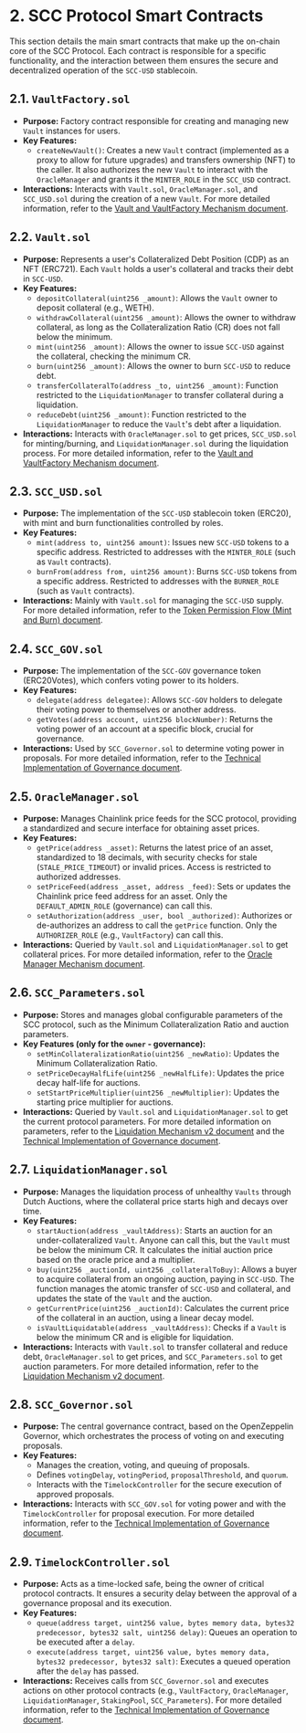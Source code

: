 # 2. SCC Protocol Smart Contracts

This section details the main smart contracts that make up the on-chain core of the SCC Protocol. Each contract is responsible for a specific functionality, and the interaction between them ensures the secure and decentralized operation of the `SCC-USD` stablecoin.

## 2.1. `VaultFactory.sol`

*   **Purpose:** Factory contract responsible for creating and managing new `Vault` instances for users.
*   **Key Features:**
    *   `createNewVault()`: Creates a new `Vault` contract (implemented as a proxy to allow for future upgrades) and transfers ownership (NFT) to the caller. It also authorizes the new `Vault` to interact with the `OracleManager` and grants it the `MINTER_ROLE` in the `SCC_USD` contract.
*   **Interactions:** Interacts with `Vault.sol`, `OracleManager.sol`, and `SCC_USD.sol` during the creation of a new `Vault`.
For more detailed information, refer to the [Vault and VaultFactory Mechanism document](../../contracts/docs/VAULT_MECHANISM.md).

## 2.2. `Vault.sol`

*   **Purpose:** Represents a user's Collateralized Debt Position (CDP) as an NFT (ERC721). Each `Vault` holds a user's collateral and tracks their debt in `SCC-USD`.
*   **Key Features:**
    *   `depositCollateral(uint256 _amount)`: Allows the `Vault` owner to deposit collateral (e.g., WETH).
    *   `withdrawCollateral(uint256 _amount)`: Allows the owner to withdraw collateral, as long as the Collateralization Ratio (CR) does not fall below the minimum.
    *   `mint(uint256 _amount)`: Allows the owner to issue `SCC-USD` against the collateral, checking the minimum CR.
    *   `burn(uint256 _amount)`: Allows the owner to burn `SCC-USD` to reduce debt.
    *   `transferCollateralTo(address _to, uint256 _amount)`: Function restricted to the `LiquidationManager` to transfer collateral during a liquidation.
    *   `reduceDebt(uint256 _amount)`: Function restricted to the `LiquidationManager` to reduce the `Vault`'s debt after a liquidation.
*   **Interactions:** Interacts with `OracleManager.sol` to get prices, `SCC_USD.sol` for minting/burning, and `LiquidationManager.sol` during the liquidation process.
For more detailed information, refer to the [Vault and VaultFactory Mechanism document](../../contracts/docs/VAULT_MECHANISM.md).

## 2.3. `SCC_USD.sol`

*   **Purpose:** The implementation of the `SCC-USD` stablecoin token (ERC20), with mint and burn functionalities controlled by roles.
*   **Key Features:**
    *   `mint(address to, uint256 amount)`: Issues new `SCC-USD` tokens to a specific address. Restricted to addresses with the `MINTER_ROLE` (such as `Vault` contracts).
    *   `burnFrom(address from, uint256 amount)`: Burns `SCC-USD` tokens from a specific address. Restricted to addresses with the `BURNER_ROLE` (such as `Vault` contracts).
*   **Interactions:** Mainly with `Vault.sol` for managing the `SCC-USD` supply.
For more detailed information, refer to the [Token Permission Flow (Mint and Burn) document](../../contracts/docs/MINTING_PERMISSION_FLOW.md).

## 2.4. `SCC_GOV.sol`

*   **Purpose:** The implementation of the `SCC-GOV` governance token (ERC20Votes), which confers voting power to its holders.
*   **Key Features:**
    *   `delegate(address delegatee)`: Allows `SCC-GOV` holders to delegate their voting power to themselves or another address.
    *   `getVotes(address account, uint256 blockNumber)`: Returns the voting power of an account at a specific block, crucial for governance.
*   **Interactions:** Used by `SCC_Governor.sol` to determine voting power in proposals.
For more detailed information, refer to the [Technical Implementation of Governance document](../../contracts/docs/GOVERNANCE_IMPLEMENTATION.md).

## 2.5. `OracleManager.sol`

*   **Purpose:** Manages Chainlink price feeds for the SCC protocol, providing a standardized and secure interface for obtaining asset prices.
*   **Key Features:**
    *   `getPrice(address _asset)`: Returns the latest price of an asset, standardized to 18 decimals, with security checks for stale (`STALE_PRICE_TIMEOUT`) or invalid prices. Access is restricted to authorized addresses.
    *   `setPriceFeed(address _asset, address _feed)`: Sets or updates the Chainlink price feed address for an asset. Only the `DEFAULT_ADMIN_ROLE` (governance) can call this.
    *   `setAuthorization(address _user, bool _authorized)`: Authorizes or de-authorizes an address to call the `getPrice` function. Only the `AUTHORIZER_ROLE` (e.g., `VaultFactory`) can call this.
*   **Interactions:** Queried by `Vault.sol` and `LiquidationManager.sol` to get collateral prices.
For more detailed information, refer to the [Oracle Manager Mechanism document](../../contracts/docs/ORACLE_MANAGER.md).

## 2.6. `SCC_Parameters.sol`

*   **Purpose:** Stores and manages global configurable parameters of the SCC protocol, such as the Minimum Collateralization Ratio and auction parameters.
*   **Key Features (only for the `owner` - governance):**
    *   `setMinCollateralizationRatio(uint256 _newRatio)`: Updates the Minimum Collateralization Ratio.
    *   `setPriceDecayHalfLife(uint256 _newHalfLife)`: Updates the price decay half-life for auctions.
    *   `setStartPriceMultiplier(uint256 _newMultiplier)`: Updates the starting price multiplier for auctions.
*   **Interactions:** Queried by `Vault.sol` and `LiquidationManager.sol` to get the current protocol parameters.
For more detailed information on parameters, refer to the [Liquidation Mechanism v2 document](../../contracts/docs/LIQUIDATION_MECHANISM_V2.md) and the [Technical Implementation of Governance document](../../contracts/docs/GOVERNANCE_IMPLEMENTATION.md).

## 2.7. `LiquidationManager.sol`

*   **Purpose:** Manages the liquidation process of unhealthy `Vaults` through Dutch Auctions, where the collateral price starts high and decays over time.
*   **Key Features:**
    *   `startAuction(address _vaultAddress)`: Starts an auction for an under-collateralized `Vault`. Anyone can call this, but the `Vault` must be below the minimum CR. It calculates the initial auction price based on the oracle price and a multiplier.
    *   `buy(uint256 _auctionId, uint256 _collateralToBuy)`: Allows a buyer to acquire collateral from an ongoing auction, paying in `SCC-USD`. The function manages the atomic transfer of `SCC-USD` and collateral, and updates the state of the `Vault` and the auction.
    *   `getCurrentPrice(uint256 _auctionId)`: Calculates the current price of the collateral in an auction, using a linear decay model.
    *   `isVaultLiquidatable(address _vaultAddress)`: Checks if a `Vault` is below the minimum CR and is eligible for liquidation.
*   **Interactions:** Interacts with `Vault.sol` to transfer collateral and reduce debt, `OracleManager.sol` to get prices, and `SCC_Parameters.sol` to get auction parameters.
For more detailed information, refer to the [Liquidation Mechanism v2 document](../../contracts/docs/LIQUIDATION_MECHANISM_V2.md).

## 2.8. `SCC_Governor.sol`

*   **Purpose:** The central governance contract, based on the OpenZeppelin Governor, which orchestrates the process of voting on and executing proposals.
*   **Key Features:**
    *   Manages the creation, voting, and queuing of proposals.
    *   Defines `votingDelay`, `votingPeriod`, `proposalThreshold`, and `quorum`.
    *   Interacts with the `TimelockController` for the secure execution of approved proposals.
*   **Interactions:** Interacts with `SCC_GOV.sol` for voting power and with the `TimelockController` for proposal execution.
For more detailed information, refer to the [Technical Implementation of Governance document](../../contracts/docs/GOVERNANCE_IMPLEMENTATION.md).

## 2.9. `TimelockController.sol`

*   **Purpose:** Acts as a time-locked safe, being the owner of critical protocol contracts. It ensures a security delay between the approval of a governance proposal and its execution.
*   **Key Features:**
    *   `queue(address target, uint256 value, bytes memory data, bytes32 predecessor, bytes32 salt, uint256 delay)`: Queues an operation to be executed after a `delay`.
    *   `execute(address target, uint256 value, bytes memory data, bytes32 predecessor, bytes32 salt)`: Executes a queued operation after the `delay` has passed.
*   **Interactions:** Receives calls from `SCC_Governor.sol` and executes actions on other protocol contracts (e.g., `VaultFactory`, `OracleManager`, `LiquidationManager`, `StakingPool`, `SCC_Parameters`).
For more detailed information, refer to the [Technical Implementation of Governance document](../../contracts/docs/GOVERNANCE_IMPLEMENTATION.md).
